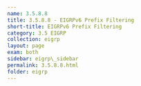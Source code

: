 ```yaml
---
name: 3.5.8.8
title: 3.5.8.8 - EIGRPv6 Prefix Filtering
short-title: EIGRPv6 Prefix Filtering
category: 3.5 EIGRP
collection: eigrp
layout: page
exam: both
sidebar: eigrp\_sidebar
permalink: 3.5.8.8.html
folder: eigrp
---
```

